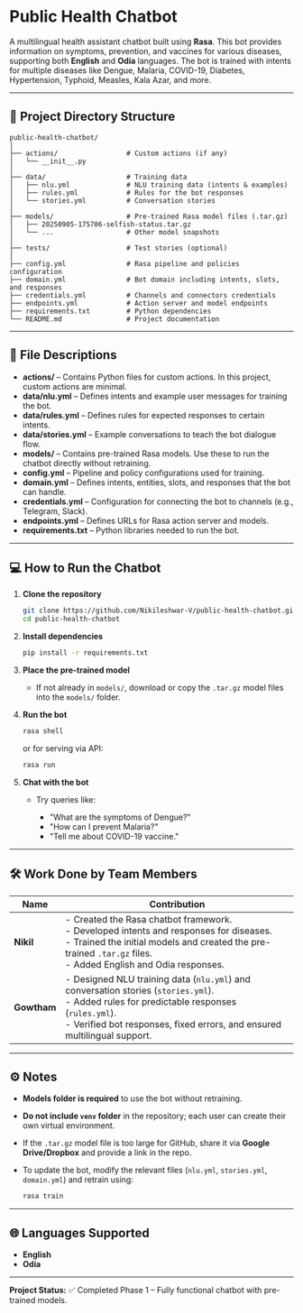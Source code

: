 # Public Health Chatbot

A multilingual health assistant chatbot built using **Rasa**. This bot provides information on symptoms, prevention, and vaccines for various diseases, supporting both **English** and **Odia** languages. The bot is trained with intents for multiple diseases like Dengue, Malaria, COVID-19, Diabetes, Hypertension, Typhoid, Measles, Kala Azar, and more.

---

## 🚀 Project Directory Structure

```
public-health-chatbot/
│
├── actions/                 # Custom actions (if any)
│   └── __init__.py
│
├── data/                    # Training data
│   ├── nlu.yml              # NLU training data (intents & examples)
│   ├── rules.yml            # Rules for the bot responses
│   └── stories.yml          # Conversation stories
│
├── models/                  # Pre-trained Rasa model files (.tar.gz)
│   ├── 20250905-175706-selfish-status.tar.gz
│   └── ...                  # Other model snapshots
│
├── tests/                   # Test stories (optional)
│
├── config.yml               # Rasa pipeline and policies configuration
├── domain.yml               # Bot domain including intents, slots, and responses
├── credentials.yml          # Channels and connectors credentials
├── endpoints.yml            # Action server and model endpoints
├── requirements.txt         # Python dependencies
└── README.md                # Project documentation
```

---

## 📁 File Descriptions

* **actions/** – Contains Python files for custom actions. In this project, custom actions are minimal.
* **data/nlu.yml** – Defines intents and example user messages for training the bot.
* **data/rules.yml** – Defines rules for expected responses to certain intents.
* **data/stories.yml** – Example conversations to teach the bot dialogue flow.
* **models/** – Contains pre-trained Rasa models. Use these to run the chatbot directly without retraining.
* **config.yml** – Pipeline and policy configurations used for training.
* **domain.yml** – Defines intents, entities, slots, and responses that the bot can handle.
* **credentials.yml** – Configuration for connecting the bot to channels (e.g., Telegram, Slack).
* **endpoints.yml** – Defines URLs for Rasa action server and models.
* **requirements.txt** – Python libraries needed to run the bot.

---

## 💻 How to Run the Chatbot

1. **Clone the repository**

   ```bash
   git clone https://github.com/Nikileshwar-V/public-health-chatbot.git
   cd public-health-chatbot
   ```

2. **Install dependencies**

   ```bash
   pip install -r requirements.txt
   ```

3. **Place the pre-trained model**

   * If not already in `models/`, download or copy the `.tar.gz` model files into the `models/` folder.

4. **Run the bot**

   ```bash
   rasa shell
   ```

   or for serving via API:

   ```bash
   rasa run
   ```

5. **Chat with the bot**

   * Try queries like:

     * "What are the symptoms of Dengue?"
     * "How can I prevent Malaria?"
     * "Tell me about COVID-19 vaccine."

---

## 🛠️ Work Done by Team Members

| Name        | Contribution                                                                                                                                                                                                              |
| ----------- | ------------------------------------------------------------------------------------------------------------------------------------------------------------------------------------------------------------------------- |
| **Nikil**   | - Created the Rasa chatbot framework.<br>- Developed intents and responses for diseases.<br>- Trained the initial models and created the pre-trained `.tar.gz` files.<br>- Added English and Odia responses.              |
| **Gowtham** | - Designed NLU training data (`nlu.yml`) and conversation stories (`stories.yml`).<br>- Added rules for predictable responses (`rules.yml`).<br>- Verified bot responses, fixed errors, and ensured multilingual support. |

---

## ⚙️ Notes

* **Models folder is required** to use the bot without retraining.
* **Do not include `venv` folder** in the repository; each user can create their own virtual environment.
* If the `.tar.gz` model file is too large for GitHub, share it via **Google Drive/Dropbox** and provide a link in the repo.
* To update the bot, modify the relevant files (`nlu.yml`, `stories.yml`, `domain.yml`) and retrain using:

  ```bash
  rasa train
  ```

---

## 🌐 Languages Supported

* **English**
* **Odia**

---

**Project Status:** ✅ Completed Phase 1 – Fully functional chatbot with pre-trained models.
